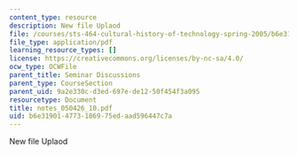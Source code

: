 ```yaml
---
content_type: resource
description: New file Uplaod
file: /courses/sts-464-cultural-history-of-technology-spring-2005/b6e319014773186975edaad596447c7a_notes_050426_10.pdf
file_type: application/pdf
learning_resource_types: []
license: https://creativecommons.org/licenses/by-nc-sa/4.0/
ocw_type: OCWFile
parent_title: Seminar Discussions
parent_type: CourseSection
parent_uid: 9a2e330c-d3ed-697e-de12-50f454f3a095
resourcetype: Document
title: notes_050426_10.pdf
uid: b6e31901-4773-1869-75ed-aad596447c7a
---
```

New file Uplaod